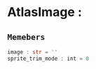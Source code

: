 
# AtlasImage : 
## ```Memebers```    
```rust
image : str = ''  
sprite_trim_mode : int = 0  
```


